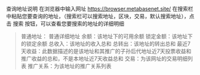查询地址说明
在浏览器中输入网址  https://browser.metabasenet.site/
在搜索栏中粘贴您要查询的地址，（搜索栏可以搜索地址，区块，交易，默认搜索地址），点击 搜索 按钮，可以查看您要搜索的地址的详细明细
>普通地址： 普通详细地址
余额：该地址下的可用余额
锁定金额：该地址下的锁定余额
总收入：该地址的收入总和
总转出：该地址的转出总和
最近7天收益：此数据描述的是该地址和其推广的子孙后代地址近7天投票收益和推广收益的总和，不是本地址近7天收益总和
交易：为该网址的交易明细列表
推广关系：为该地址的推广关系列表